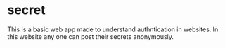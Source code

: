 # secret
This is a basic web app made to understand authntication in websites.
In this website any one can post their secrets anonymously.
